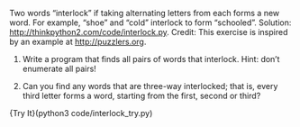 
Two words “interlock” if taking alternating letters from each forms a new word. For example, “shoe” and “cold” interlock to form “schooled”. Solution: <http://thinkpython2.com/code/interlock.py>. Credit: This exercise is inspired by an example at <http://puzzlers.org>.

1.  Write a program that finds all pairs of words that interlock. Hint: don’t enumerate all pairs!

2.  Can you find any words that are three-way interlocked; that is, every third letter forms a word, starting from the first, second or third?


{Try It}(python3 code/interlock_try.py)
